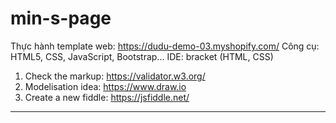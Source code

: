 # min-s-page
 Thực hành template web: https://dudu-demo-03.myshopify.com/
 Công cụ: HTML5, CSS, JavaScript, Bootstrap...
 IDE: bracket (HTML, CSS)
1) Check the markup: https://validator.w3.org/
2) Modelisation idea: https://www.draw.io
3) Create a new fiddle: https://jsfiddle.net/
---------------------------------------------------------------

